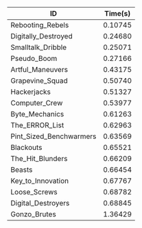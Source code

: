 |ID|Time(s)|
|-|-|
|Rebooting_Rebels|0.10745|
|Digitally_Destroyed|0.24680|
|Smalltalk_Dribble|0.25071|
|Pseudo_Boom|0.27166|
|Artful_Maneuvers|0.43175|
|Grapevine_Squad|0.50740|
|Hackerjacks|0.51327|
|Computer_Crew|0.53977|
|Byte_Mechanics|0.61263|
|The_ERROR_List|0.62963|
|Pint_Sized_Benchwarmers|0.63569|
|Blackouts|0.65521|
|The_Hit_Blunders|0.66209|
|Beasts|0.66454|
|Key_to_Innovation|0.67767|
|Loose_Screws|0.68782|
|Digital_Destroyers|0.68845|
|Gonzo_Brutes|1.36429|
